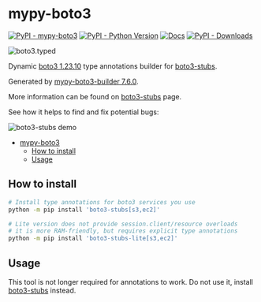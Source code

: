 <a id="mypy-boto3"></a>

# mypy-boto3

[![PyPI - mypy-boto3](https://img.shields.io/pypi/v/mypy-boto3.svg?color=blue)](https://pypi.org/project/mypy-boto3)
[![PyPI - Python Version](https://img.shields.io/pypi/pyversions/mypy-boto3.svg?color=blue)](https://pypi.org/project/mypy-boto3)
[![Docs](https://img.shields.io/readthedocs/mypy-boto3-builder.svg?color=blue)](https://mypy-boto3-builder.readthedocs.io/)
[![PyPI - Downloads](https://img.shields.io/pypi/dm/mypy-boto3?color=blue)](https://pypistats.org/packages/mypy-boto3)

![boto3.typed](https://github.com/youtype/mypy_boto3_builder/raw/main/logo.png)

Dynamic
[boto3 1.23.10](https://boto3.amazonaws.com/v1/documentation/api/1.23.10/index.html)
type annotations builder for
[boto3-stubs](https://pypi.org/project/boto3-stubs/).

Generated by
[mypy-boto3-builder 7.6.0](https://github.com/youtype/mypy_boto3_builder).

More information can be found on
[boto3-stubs](https://pypi.org/project/boto3-stubs/) page.

See how it helps to find and fix potential bugs:

![boto3-stubs demo](https://github.com/youtype/mypy_boto3_builder/raw/main/demo.gif)

- [mypy-boto3](#mypy-boto3)
  - [How to install](#how-to-install)
  - [Usage](#usage)

<a id="how-to-install"></a>

## How to install

```bash
# Install type annotations for boto3 services you use
python -m pip install 'boto3-stubs[s3,ec2]'

# Lite version does not provide session.client/resource overloads
# it is more RAM-friendly, but requires explicit type annotations
python -m pip install 'boto3-stubs-lite[s3,ec2]'
```

<a id="usage"></a>

## Usage

This tool is not longer required for annotations to work. Do not use it,
install [boto3-stubs](https://pypi.org/project/boto3-stubs/) instead.
